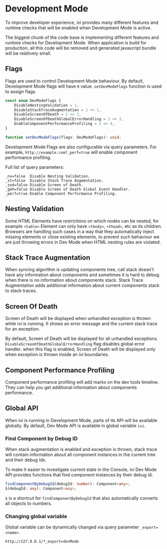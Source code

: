 # Development Mode

To improve developer experience, ivi provides many different features and runtime checks that will be enabled when
Development Mode is active.

The biggest chunk of the code base is implementing different features and runtime checks for Development Mode. When
application is build for production, all this code will be removed and generated javascript bundle will be relatively
small.

## Flags

Flags are used to control Development Mode behaviour. By default, Development Mode flags will have `0` value.
`setDevModeFlags` function is used to assign flags.

```ts
const enum DevModeFlags {
    DisableNestingValidation = 1,
    DisableStackTraceAugmentation = 1 << 1,
    DisableScreenOfDeath = 1 << 2,
    DisableScreenOfDeathGlobalErrorHandling = 1 << 3,
    EnableComponentPerformanceProfiling = 1 << 4,
}

function setDevModeFlags(flags: DevModeFlags): void;
```

Development Mode Flags are also configurable via query parameters. For example, `http://example.com?_perf=true` will
enable component performance profiling.

Full list of query parameters:

```
_nv=false  Disable Nesting Validation.
_st=false  Disable Stack Trace Augmentation.
_sod=false Disable Screen of Death.
_geh=false Disable Screen of Death Global Event Handler.
_perf=true Enable Component Performance Profiling.
```

## Nesting Validation

Some HTML Elements have restrictions on which nodes can be nested, for example `<table>` Element can only have
`<tbody>`, `<thead>`, etc as its children. Browsers are handling such cases in a way that they automatically inject
missing elements or close existing elements, to prevent such behaviour we are just throwing errors in Dev Mode when
HTML nesting rules are violated.

## Stack Trace Augmentation

When syncing algorithm is updating components tree, call stack doesn't have any information about components and
sometimes it is hard to debug when there is no information about components stack. Stack Trace Augmentation adds
additional information about current components stack to stack traces.

## Screen Of Death

Screen of Death will be displayed when unhandled exception is thrown while ivi is running. It shows an error message and
the current stack trace for an exception.

By default, Screen of Death will be displayed for all unhandled exceptions. `DisableScreenOfDeathGlobalErrorHandling`
flag disables global error handler. when this flag is enabled, Screen of Death will be displayed only when exception is
thrown inside an ivi boundaries.

## Component Performance Profiling

Component performance profiling will add marks on the dev tools timeline. They can help you get additional information
about components performance.

## Global API

When ivi is running in Development Mode, parts of its API will be available globally. By default, Dev Mode API is
available in global variable `ivi`.

### Find Component by Debug ID

When stack augmentation is enabled and exception is thrown, stack trace will contain information about all component
instances in the current tree and their debug ids.

To make it easier to investigate current state in the Console, ivi Dev Mode API provides functions that find component
instances by their debug id:

```ts
findComponentByDebugId(debugId: number): Component<any>;
$(debugId: any): Component<any>;
```

`$` is a shortcut for `findComponentByDebugId` that also automatically converts all objects to numbers.

### Changing global variable

Global variable can be dynamically changed via query parameter `_export=<name>`.

```
http://127.0.0.1/?_export=devMode
```
